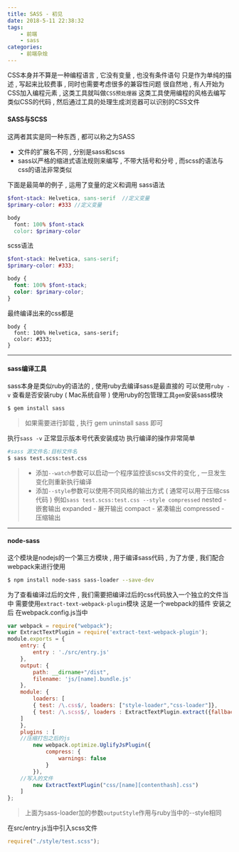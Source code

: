 ```yaml
---
title: SASS - 初见
date: 2018-5-11 22:38:32
tags: 
	- 前端
	- sass
categories: 
	- 前端杂烩
---
```



CSS本身并不算是一种编程语言 , 它没有变量 , 也没有条件语句
只是作为单纯的描述 , 写起来比较费事 , 同时也需要考虑很多的兼容性问题
很自然地 , 有人开始为CSS加入编程元素 , 这类工具就叫做`CSS预处理器` 
这类工具使用编程的风格去编写类似CSS的代码 , 然后通过工具的处理生成浏览器可以识别的CSS文件
<!-- more -->
#### SASS与SCSS
这两者其实是同一种东西 , 都可以称之为SASS
+ 文件的扩展名不同 , 分别是sass和scss
+ sass以严格的缩进式语法规则来编写 , 不带大括号和分号 , 而scss的语法与css的语法非常类似

下面是最简单的例子 , 运用了变量的定义和调用
sass语法
```scss
$font-stack: Helvetica, sans-serif  //定义变量
$primary-color: #333 //定义变量

body
  font: 100% $font-stack
  color: $primary-color
```

scss语法
```scss
$font-stack: Helvetica, sans-serif;
$primary-color: #333;

body {
  font: 100% $font-stack;
  color: $primary-color;
}
```
最终编译出来的css都是
```
body {
  font: 100% Helvetica, sans-serif;
  color: #333;
}
```
---
#### sass编译工具
sass本身是类似ruby的语法的 , 使用ruby去编译sass是最直接的
可以使用`ruby -v` 查看是否安装ruby ( Mac系统自带 )
使用ruby的包管理工具`gem`安装sass模块
```bash
$ gem install sass
```
> 如果需要进行卸载 , 执行 gem uninstall sass 即可

执行`sass -v` 正常显示版本号代表安装成功
执行编译的操作非常简单
```bash
#sass 源文件名:目标文件名
$ sass test.scss:test.css
```
> + 添加`--watch`参数可以启动一个程序监控该scss文件的变化 , 一旦发生变化则重新执行编译
> + 添加`--style`参数可以使用不同风格的输出方式 ( 通常可以用于压缩css代码 )
> 例如`sass test.scss:test.css --style compressed`
> nested  - 嵌套输出
> expanded - 展开输出
> compact - 紧凑输出
> compressed - 压缩输出


---
#### node-sass
这个模块是nodejs的一个第三方模块 , 用于编译sass代码 , 为了方便 , 我们配合webpack来进行使用
```bash
$ npm install node-sass sass-loader --save-dev
```

为了查看编译过后的文件 , 我们需要把编译过后的css代码放入一个独立的文件当中
需要使用`extract-text-webpack-plugin`模块
这是一个webpack的插件
安装之后
在webpack.config.js当中
```javascript
var webpack = require("webpack");
var ExtractTextPlugin = require('extract-text-webpack-plugin');
module.exports = {
	entry: {
		entry : './src/entry.js'
	},
	output: {
		path: __dirname+"/dist",
		filename: 'js/[name].bundle.js'
	},
	module: {
		loaders: [
		{ test: /\.css$/, loaders: ["style-loader","css-loader"]},
		{ test: /\.scss$/, loaders : ExtractTextPlugin.extract({fallback:"style-loader",use:["css-loader","postcss-loader","sass-loader?outputStyle=compact"]})}
	]
	},
	plugins : [
	//压缩打包之后的js
		new webpack.optimize.UglifyJsPlugin({
		    compress: {
		        warnings: false
		    }
		}),
	//写入的文件
		new ExtractTextPlugin("css/[name][contenthash].css")
	]
};
```
> 上面为sass-loader加的参数`outputStyle`作用与ruby当中的--style相同

在src/entry.js当中引入scss文件
```javascript
require("./style/test.scss");
```

